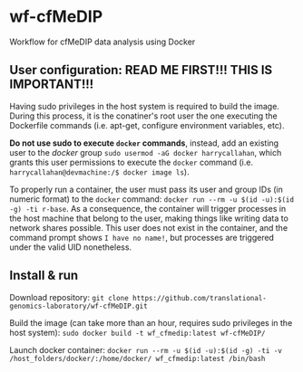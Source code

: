# wf-cfMeDIP
Workflow for cfMeDIP data analysis using Docker

## User configuration: READ ME FIRST!!! THIS IS IMPORTANT!!!
Having sudo privileges in the host system is required to build the image. During this process, it is the conatiner's root user the one executing the Dockerfile commands (i.e. apt-get, configure environment variables, etc).

**Do not use sudo to execute `docker` commands**, instead, add an existing user to the _docker_ group `sudo usermod -aG docker harrycallahan`, which grants this user permissions to execute the `docker` command (i.e. `harrycallahan@devmachine:/$ docker image ls`).

To properly run a container, the user must pass its user and group IDs (in numeric format) to the `docker` command: `docker run --rm -u $(id -u):$(id -g) -ti r-base`. As a consequence, the container will trigger processes in the host machine that belong to the user, making things like writing data to network shares possible. This user does not exist in the container, and the command prompt shows `I have no name!`, but processes are triggered under the valid UID nonetheless.

## Install & run
Download repository:
`git clone https://github.com/translational-genomics-laboratory/wf-cfMeDIP.git`

Build the image (can take more than an hour, requires sudo privileges in the host system): 
`sudo docker build -t wf_cfmedip:latest wf-cfMeDIP/`

Launch docker container:
`docker run --rm -u $(id -u):$(id -g) -ti -v /host_folders/docker/:/home/docker/ wf_cfmedip:latest /bin/bash`


